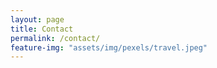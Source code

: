 ```yaml
---
layout: page
title: Contact
permalink: /contact/
feature-img: "assets/img/pexels/travel.jpeg"
---
```

